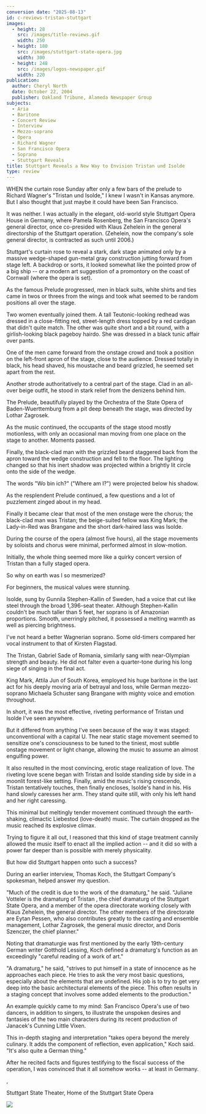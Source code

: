 ```yaml
---
conversion date: "2025-08-13"
id: c-reviews-tristan-stuttgart
images:
  - height: 28
    src: /images/title-reviews.gif
    width: 250
  - height: 180
    src: /images/stuttgart-state-opera.jpg
    width: 300
  - height: 248
    src: /images/logos-newspaper.gif
    width: 220
publication:
  author: Cheryl North
  date: October 22, 2004
  publisher: Oakland Tribune, Alameda Newspaper Group
subjects:
  - Aria
  - Baritone
  - Concert Review
  - Interview
  - Mezzo-soprano
  - Opera
  - Richard Wagner
  - San Francisco Opera
  - Soprano
  - Stuttgart Reveals
title: Stuttgart Reveals a New Way to Envision Tristan und Isolde
type: review
---
```


WHEN the curtain rose Sunday after only a few bars of the prelude to Richard Wagner's "Tristan und Isolde," I knew I wasn't in Kansas anymore. But I also thought that just maybe it could have been San Francisco.

It was neither. I was actually in the elegant, old-world style Stuttgart Opera House in Germany, where Pamela Rosenberg, the San Francisco Opera's general director, once co-presided with Klaus Zehelein in the general directorship of the Stuttgart operation. (Zehelein, now the company's sole general director, is contracted as such until 2006.)

Stuttgart's curtain rose to reveal a stark, dark stage animated only by a massive wedge-shaped gun-metal gray construction jutting forward from stage left. A backdrop or sorts, it looked somewhat like the pointed prow of a big ship -- or a modern art suggestion of a promontory on the coast of Cornwall (where the opera is set).

As the famous Prelude progressed, men in black suits, white shirts and ties came in twos or threes from the wings and took what seemed to be random positions all over the stage.

Two women eventually joined them. A tall Teutonic-looking redhead was dressed in a close-fitting red, street-length dress topped by a red cardigan that didn't quite match. The other was quite short and a bit round, with a girlish-looking black pageboy hairdo. She was dressed in a black tunic affair over pants.

One of the men came forward from the onstage crowd and took a position on the left-front apron of the stage, close to the audience. Dressed totally in black, his head shaved, his moustache and beard grizzled, he seemed set apart from the rest.

Another strode authoritatively to a central part of the stage. Clad in an all-over beige outfit, he stood in stark relief from the denizens behind him.

The Prelude, beautifully played by the Orchestra of the State Opera of Baden-Wuerttemburg from a pit deep beneath the stage, was directed by Lothar Zagrosek.

As the music continued, the occupants of the stage stood mostly motionless, with only an occasional man moving from one place on the stage to another. Moments passed.

Finally, the black-clad man with the grizzled beard staggered back from the apron toward the wedge construction and fell to the floor. The lighting changed so that his inert shadow was projected within a brightly lit circle onto the side of the wedge.

The words "Wo bin ich?" ("Where am I?") were projected below his shadow.

As the resplendent Prelude continued, a few questions and a lot of puzzlement zinged about in my head.

Finally it became clear that most of the men onstage were the chorus; the black-clad man was Tristan; the beige-suited fellow was King Mark; the Lady-in-Red was Brangane and the short dark-haired lass was Isolde.

During the course of the opera (almost five hours), all the stage movements by soloists and chorus were minimal, performed almost in slow-motion.

Initially, the whole thing seemed more like a quirky concert version of Tristan than a fully staged opera.

So why on earth was I so mesmerized?

For beginners, the musical values were stunning.

Isolde, sung by Gunnila Stephen-Kallin of Sweden, had a voice that cut like steel through the broad 1,396-seat theater. Although Stephen-Kallin couldn't be much taller than 5 feet, her soprano is of Amazonian proportions. Smooth, unerringly pitched, it possessed a melting warmth as well as piercing brightness.

I've not heard a better Wagnerian soprano. Some old-timers compared her vocal instrument to that of Kirsten Flagstad.

The Tristan, Gabriel Sade of Romania, similarly sang with near-Olympian strength and beauty. He did not falter even a quarter-tone during his long siege of singing in the final act.

King Mark, Attila Jun of South Korea, employed his huge baritone in the last act for his deeply moving aria of betrayal and loss, while German mezzo-soprano Michaela Schuster sang Brangane with mighty voice and emotion throughout.

In short, it was the most effective, riveting performance of Tristan und Isolde I've seen anywhere.

But it differed from anything I've seen because of the way it was staged: unconventional with a capital U. The near static stage movement seemed to sensitize one's consciousness to be tuned to the tiniest, most subtle onstage movement or light change, allowing the music to assume an almost engulfing power.

It also resulted in the most convincing, erotic stage realization of love. The riveting love scene began with Tristan and Isolde standing side by side in a moonlit forest-like setting. Finally, amid the music's rising crescendo, Tristan tentatively touches, then finally encloses, Isolde's hand in his. His hand slowly caresses her arm. They stand quite still, with only his left hand and her right caressing.

This minimal but meltingly tender movement continued through the earth-shaking, climactic Liebestod (love-death) music. The curtain dropped as the music reached its explosive climax.

Trying to figure it all out, I reasoned that this kind of stage treatment cannily allowed the music itself to enact all the implied action -- and it did so with a power far deeper than is possible with merely physicality.

But how did Stuttgart happen onto such a success?

During an earlier interview, Thomas Koch, the Stuttgart Company's spokesman, helped answer my question.

"Much of the credit is due to the work of the dramaturg," he said. "Juliane Votteler is the dramaturg of Tristan , the chief dramaturg of the Stuttgart State Opera, and a member of the opera directorate working closely with Klaus Zehelein, the general director. The other members of the directorate are Eytan Pessen, who also contributes greatly to the casting and ensemble management, Lothar Zagrosek, the general music director, and Doris Szenczer, the chief planner."

Noting that dramaturgie was first mentioned by the early 19th-century German writer Gotthold Lessing, Koch defined a dramaturg's function as an exceedingly "careful reading of a work of art."

"A dramaturg," he said, "strives to put himself in a state of innocence as he approaches each piece. He tries to ask the very most basic questions, especially about the elements that are undefined. His job is to try to get very deep into the basic architectural elements of the piece. This often results in a staging concept that involves some added elements to the production."

An example quickly came to my mind: San Francisco Opera's use of two dancers, in addition to singers, to illustrate the unspoken desires and fantasies of the two main characters during its recent production of Janacek's Cunning Little Vixen.

This in-depth staging and interpretation "takes opera beyond the merely culinary. It adds the component of reflection, even application," Koch said. "It's also quite a German thing."

After he recited facts and figures testifying to the fiscal success of the operation, I was convinced that it all somehow works -- at least in Germany.

,

Stuttgart State Theater, Home of the Stuttgart State Opera

![](/images/stuttgart-state-opera.jpg)
